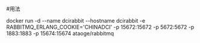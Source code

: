 #用法

docker run -d --name dcirabbit --hostname dcirabbit -e RABBITMQ_ERLANG_COOKIE='CHINADCI' -p 15672:15672 -p 5672:5672 -p 1883:1883 -p 15674:15674 ataoge/rabbitmq